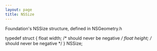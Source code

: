 ```yaml
---
layout: page
title: NSSize
---
```


Foundation's NSSize structure, defined in NSGeometry.h

    
typedef struct {
    float width;                /* should never be negative */
    float height;               /* should never be negative */
} NSSize;

